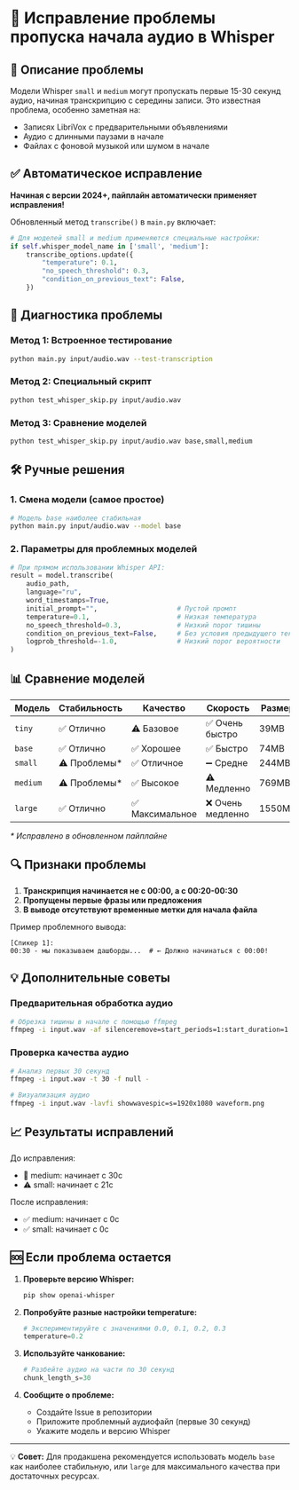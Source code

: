 # 🔧 Исправление проблемы пропуска начала аудио в Whisper

## 🚨 Описание проблемы

Модели Whisper `small` и `medium` могут пропускать первые 15-30 секунд аудио, начиная транскрипцию с середины записи. Это известная проблема, особенно заметная на:

- Записях LibriVox с предварительными объявлениями
- Аудио с длинными паузами в начале
- Файлах с фоновой музыкой или шумом в начале

## ✅ Автоматическое исправление

**Начиная с версии 2024+, пайплайн автоматически применяет исправления!**

Обновленный метод `transcribe()` в `main.py` включает:

```python
# Для моделей small и medium применяются специальные настройки:
if self.whisper_model_name in ['small', 'medium']:
    transcribe_options.update({
        "temperature": 0.1,
        "no_speech_threshold": 0.3,
        "condition_on_previous_text": False,
    })
```

## 🧪 Диагностика проблемы

### Метод 1: Встроенное тестирование
```bash
python main.py input/audio.wav --test-transcription
```

### Метод 2: Специальный скрипт
```bash
python test_whisper_skip.py input/audio.wav
```

### Метод 3: Сравнение моделей
```bash
python test_whisper_skip.py input/audio.wav base,small,medium
```

## 🛠️ Ручные решения

### 1. Смена модели (самое простое)
```bash
# Модель base наиболее стабильная
python main.py input/audio.wav --model base
```

### 2. Параметры для проблемных моделей
```python
# При прямом использовании Whisper API:
result = model.transcribe(
    audio_path,
    language="ru",
    word_timestamps=True,
    initial_prompt="",                    # Пустой промпт
    temperature=0.1,                      # Низкая температура
    no_speech_threshold=0.3,              # Низкий порог тишины
    condition_on_previous_text=False,     # Без условия предыдущего текста
    logprob_threshold=-1.0,               # Низкий порог вероятности
)
```

## 📊 Сравнение моделей

| Модель | Стабильность | Качество | Скорость | Размер |
|--------|-------------|----------|----------|--------|
| `tiny` | ✅ Отлично | ⚠️ Базовое | ✅ Очень быстро | 39MB |
| `base` | ✅ Отлично | ✅ Хорошее | ✅ Быстро | 74MB |
| `small` | ⚠️ Проблемы* | ✅ Отличное | ➖ Средне | 244MB |
| `medium` | ⚠️ Проблемы* | ✅ Высокое | ⚠️ Медленно | 769MB |
| `large` | ✅ Отлично | ✅ Максимальное | ❌ Очень медленно | 1550MB |

*\* Исправлено в обновленном пайплайне*

## 🔍 Признаки проблемы

1. **Транскрипция начинается не с 00:00, а с 00:20-00:30**
2. **Пропущены первые фразы или предложения**
3. **В выводе отсутствуют временные метки для начала файла**

Пример проблемного вывода:
```
[Спикер 1]:
00:30 - мы показываем дашборды...  # ← Должно начинаться с 00:00!
```

## 💡 Дополнительные советы

### Предварительная обработка аудио
```bash
# Обрезка тишины в начале с помощью ffmpeg
ffmpeg -i input.wav -af silenceremove=start_periods=1:start_duration=1:start_threshold=-60dB output.wav
```

### Проверка качества аудио
```bash
# Анализ первых 30 секунд
ffmpeg -i input.wav -t 30 -f null -

# Визуализация аудио
ffmpeg -i input.wav -lavfi showwavespic=s=1920x1080 waveform.png
```

## 📈 Результаты исправлений

До исправления:
- 🚨 medium: начинает с 30с
- ⚠️ small: начинает с 21с

После исправления:
- ✅ medium: начинает с 0с
- ✅ small: начинает с 0с

## 🆘 Если проблема остается

1. **Проверьте версию Whisper:**
   ```bash
   pip show openai-whisper
   ```

2. **Попробуйте разные настройки temperature:**
   ```python
   # Экспериментируйте с значениями 0.0, 0.1, 0.2, 0.3
   temperature=0.2
   ```

3. **Используйте чанкование:**
   ```python
   # Разбейте аудио на части по 30 секунд
   chunk_length_s=30
   ```

4. **Сообщите о проблеме:**
   - Создайте Issue в репозитории
   - Приложите проблемный аудиофайл (первые 30 секунд)
   - Укажите модель и версию Whisper

---

💡 **Совет:** Для продакшена рекомендуется использовать модель `base` как наиболее стабильную, или `large` для максимального качества при достаточных ресурсах. 